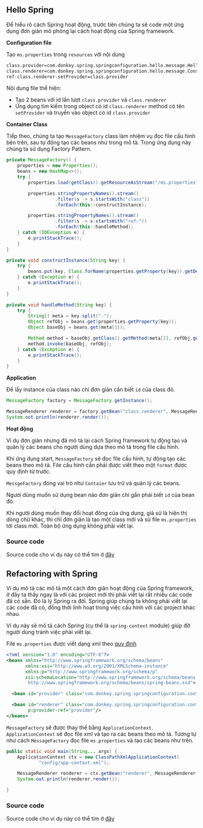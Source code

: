 ## Hello Spring

Để hiểu rõ cách Spring hoạt động, trước tiên chúng ta sẽ code một ứng dụng đơn giản mô phỏng lại cách hoạt động của Spring framework.


**Configuration file**

Tạo `ms.properties` trong `resources` với nội dung

```xml
class.provider=com.donkey.spring.springconfiguration.hello.message.HelloSpringProvider
class.renderer=com.donkey.spring.springconfiguration.hello.message.ConsoleMessageRenderer
ref-class.renderer-setProvider=class.provider
```

Nội dung file thể hiện:

- Tạo 2 beans với id lần lượt `class.provider` và `class.renderer`
- Ứng dụng tìm kiếm trong object có id `class.renderer` method có tên `setProvider` và truyền vào object có id `class.provider`

**Container Class**

Tiếp theo, chúng ta tạo `MessageFactory` class làm nhiệm vụ đọc file cấu hình bên trên, sau  tự động tạo các beans như trong mô tả. Trong ứng dụng này chúng ta sử dụng Factory Pattern.

```java
private MessageFactory() {
    properties = new Properties();
    beans = new HashMap<>();
    try {
        properties.load(getClass().getResourceAsStream("/ms.properties"));

        properties.stringPropertyNames().stream()
                  .filter(s -> s.startsWith("class"))
                  .forEach(this::constructInstance);

        properties.stringPropertyNames().stream()
                  .filter(s -> s.startsWith("ref-"))
                  .forEach(this::handleMethod);
    } catch (IOException e) {
        e.printStackTrace();
    }
}

private void constructInstance(String key) {
    try {
        beans.put(key, Class.forName(properties.getProperty(key)).getDeclaredConstructor().newInstance());
    } catch (Exception e) {
        e.printStackTrace();
    }
}

private void handleMethod(String key) {
    try {
        String[] meta = key.split("-");
        Object refObj = beans.get(properties.getProperty(key));
        Object baseObj = beans.get(meta[1]);

        Method method = baseObj.getClass().getMethod(meta[2], refObj.getClass().getInterfaces()[0]);
        method.invoke(baseObj, refObj);
    } catch (Exception e) {
        e.printStackTrace();
    }
}
```

**Application**

Để lấy instance của class nào chỉ đơn giản cần biết `id` của class đó.
```java
MessageFactory factory = MessageFactory.getInstance();

MessageRenderer renderer = factory.getBean("class.renderer", MessageRenderer.class);
System.out.println(renderer.render());
```

**Hoạt động**

Ví dụ đơn giản nhưng đã mô tả lại cách Spring framework tự động tạo và quản lý các beans cho người dùng dựa theo mô tả trong file cấu hình.

Khi ứng dụng start, `MessageFactory` sẽ đọc file cấu hình, tự động tạo các beans theo mô tả. File cấu hình cần phải được viết theo một `format` được quy định từ trước.

`MessgeFactory` đóng vai trò như `Contaier` lưu trữ và quản lý các beans.

Ngươi dùng muốn sử dụng bean nào đơn giản chỉ gần phải biết `id` của bean đó.

Khi người dùng muốn thay đổi hoạt đông của ứng dụng, giả sử là hiện thị dòng chữ khác, thì chỉ đơn giản là tạo một class mới và sử file `ms.properties` tới class mới. Toàn bộ ứng dụng không phải viết lại.

### Source code

Source code cho ví dụ này có thể tim ở [đây](https://github.com/dtanh275/spring-guide/tree/master/spring-configuration/hello)

## Refactoring with Spring

Ví dụ mô tả các mô tả một cách đơn giản hoạt động của Spring framework, ở đây ta thấy ngay là với các project mới thì phải viết lại rất nhiều các code đã có sẵn. Đó là lý  Spring ra đời. Spring giúp chúng ta không phải viết lại các code đã có, đồng thời linh hoạt trong việc cấu hình với các project khác nhau.

Ví dụ này sẽ mô tả cách Spring (cụ thể là `spring-context` module) giúp đỡ người dùng tránh việc phải viết lại.

File `ms.properties` được viết dạng xml theo [quy đinh](https://docs.spring.io/spring/docs/4.2.x/spring-framework-reference/html/xsd-configuration.html)

```xml
<?xml version="1.0" encoding="UTF-8"?>
<beans xmlns="http://www.springframework.org/schema/beans"
       xmlns:xsi="http://www.w3.org/2001/XMLSchema-instance"
       xmlns:p="http://www.springframework.org/schema/p"
       xsi:schemaLocation="http://www.springframework.org/schema/beans
        http://www.springframework.org/schema/beans/spring-beans.xsd">

  <bean id="provider" class="com.donkey.spring.springconfiguration.context.message.HelloSpringProvider"/>

  <bean id="renderer" class="com.donkey.spring.springconfiguration.context.message.ConsoleMessageRenderer"
        p:provider-ref="provider"/>
</beans>
```

`MessageFactory` sẽ được thay thế bằng `ApplicationContext`. `ApplicationContext` sẽ đọc file xml và tạo ra các beans theo mô tả. Tương tự như cách `MessageFactory` đọc file `ms.properties` và tạo các beans như trên.

```java
public static void main(String... args) {
    ApplicationContext ctx = new ClassPathXmlApplicationContext(
            "config/app-context.xml");

    MessageRenderer renderer = ctx.getBean("renderer", MessageRenderer.class);
    System.out.println(renderer.render());

}
```
### Source code

Source code cho ví dụ này có thể tim ở [đây](https://github.com/dtanh275/spring-guide/tree/master/spring-configuration/context)

